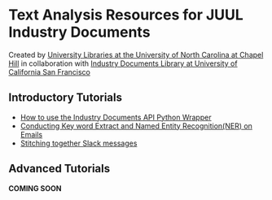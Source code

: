 # Text Analysis Resources for JUUL Industry Documents
Created by [University Libraries at the University of North Carolina at Chapel Hill](http://library.unc.eud/data/) in collaboration with [Industry Documents Library at University of California San Francisco](https://www.industrydocuments.ucsf.edu/)

## Introductory Tutorials
* [How to use the Industry Documents API Python Wrapper](/html/JUUL_Retrieve_Documents.html)
* [Conducting Key word Extract and Named Entity Recognition(NER) on Emails](/html/NER_and_keyword_extraction_Emails.html)
* [Stitching together Slack messages](/html/JUUL_stitching_slack_messages.html)

## Advanced Tutorials
**COMING SOON**


